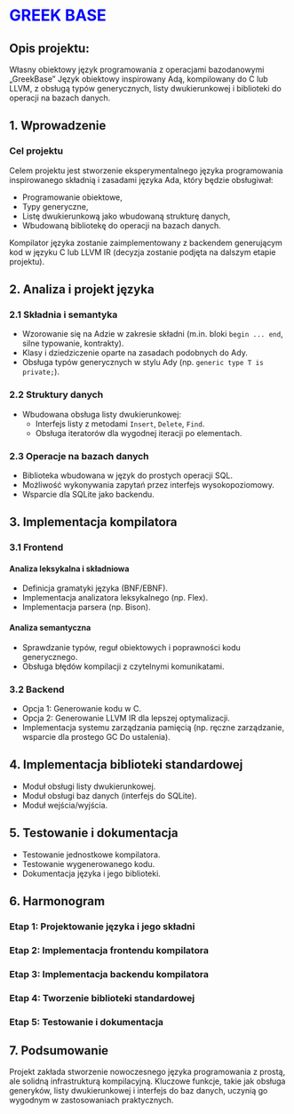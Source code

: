 # <span style="color:blue"> GREEK BASE </span>
## Opis projektu:
Własny obiektowy język programowania z operacjami bazodanowymi „GreekBase”
Język obiektowy inspirowany Adą, kompilowany do C lub LLVM, z obsługą typów generycznych, listy dwukierunkowej i biblioteki do operacji na bazach danych.

## 1. Wprowadzenie

### Cel projektu

Celem projektu jest stworzenie eksperymentalnego języka programowania inspirowanego składnią i zasadami języka Ada, który będzie obsługiwał:

- Programowanie obiektowe,
- Typy generyczne,
- Listę dwukierunkową jako wbudowaną strukturę danych,
- Wbudowaną bibliotekę do operacji na bazach danych.

Kompilator języka zostanie zaimplementowany z backendem generującym kod w języku C lub LLVM IR (decyzja zostanie podjęta na dalszym etapie projektu).

## 2. Analiza i projekt języka

### 2.1 Składnia i semantyka

- Wzorowanie się na Adzie w zakresie składni (m.in. bloki `begin ... end`, silne typowanie, kontrakty).
- Klasy i dziedziczenie oparte na zasadach podobnych do Ady.
- Obsługa typów generycznych w stylu Ady (np. `generic type T is private;`).

### 2.2 Struktury danych

- Wbudowana obsługa listy dwukierunkowej:
  - Interfejs listy z metodami `Insert`, `Delete`, `Find`.
  - Obsługa iteratorów dla wygodnej iteracji po elementach.

### 2.3 Operacje na bazach danych

- Biblioteka wbudowana w język do prostych operacji SQL.
- Możliwość wykonywania zapytań przez interfejs wysokopoziomowy.
- Wsparcie dla SQLite jako backendu.

## 3. Implementacja kompilatora

### 3.1 Frontend

#### Analiza leksykalna i składniowa

- Definicja gramatyki języka (BNF/EBNF).
- Implementacja analizatora leksykalnego (np. Flex).
- Implementacja parsera (np. Bison).

#### Analiza semantyczna

- Sprawdzanie typów, reguł obiektowych i poprawności kodu generycznego.
- Obsługa błędów kompilacji z czytelnymi komunikatami.

### 3.2 Backend

- Opcja 1: Generowanie kodu w C.
- Opcja 2: Generowanie LLVM IR dla lepszej optymalizacji.
- Implementacja systemu zarządzania pamięcią (np. ręczne zarządzanie, wsparcie dla prostego GC Do ustalenia).

## 4. Implementacja biblioteki standardowej

- Moduł obsługi listy dwukierunkowej.
- Moduł obsługi baz danych (interfejs do SQLite).
- Moduł wejścia/wyjścia.

## 5. Testowanie i dokumentacja

- Testowanie jednostkowe kompilatora.
- Testowanie wygenerowanego kodu.
- Dokumentacja języka i jego biblioteki.

## 6. Harmonogram

### Etap 1: Projektowanie języka i jego składni&#x20;

### Etap 2: Implementacja frontendu kompilatora&#x20;

### Etap 3: Implementacja backendu kompilatora&#x20;

### Etap 4: Tworzenie biblioteki standardowej&#x20;

### Etap 5: Testowanie i dokumentacja

## 7. Podsumowanie

Projekt zakłada stworzenie nowoczesnego języka programowania z prostą, ale solidną infrastrukturą kompilacyjną. Kluczowe funkcje, takie jak obsługa generyków, listy dwukierunkowej i interfejs do baz danych, uczynią go wygodnym w zastosowaniach praktycznych.

